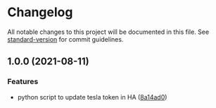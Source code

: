 # Changelog

All notable changes to this project will be documented in this file. See [standard-version](https://github.com/conventional-changelog/standard-version) for commit guidelines.

## 1.0.0 (2021-08-11)


### Features

* python script to update tesla token in HA ([8a14ad0](https://github.com/fcastilloec/HA-tesla-token/commit/8a14ad00991de155b067e84a38b35c26fe85111f))
